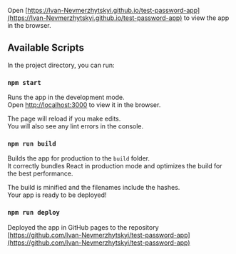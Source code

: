Open [https://Ivan-Nevmerzhytskyi.github.io/test-password-app](https://Ivan-Nevmerzhytskyi.github.io/test-password-app) to view the app in the browser.


## Available Scripts

In the project directory, you can run:

### `npm start`

Runs the app in the development mode.\
Open [http://localhost:3000](http://localhost:3000) to view it in the browser.

The page will reload if you make edits.\
You will also see any lint errors in the console.

### `npm run build`

Builds the app for production to the `build` folder.\
It correctly bundles React in production mode and optimizes the build for the best performance.

The build is minified and the filenames include the hashes.\
Your app is ready to be deployed!

### `npm run deploy`

Deployed the app in GitHub pages to the repository [https://github.com/Ivan-Nevmerzhytskyi/test-password-app](https://github.com/Ivan-Nevmerzhytskyi/test-password-app)
